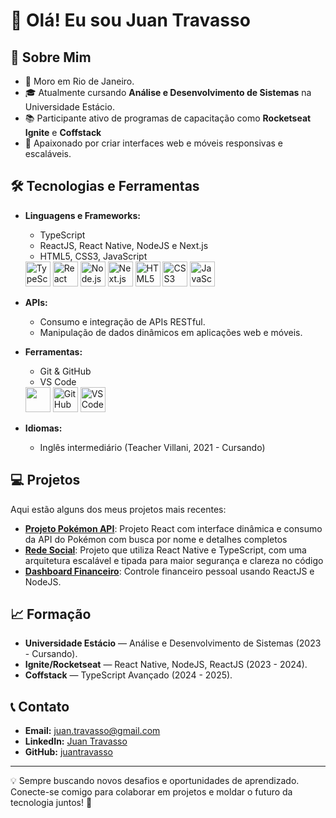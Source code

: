 # 👋 Olá! Eu sou Juan Travasso

## 🚀 Sobre Mim

- 📍 Moro em Rio de Janeiro.  
- 🎓 Atualmente cursando **Análise e Desenvolvimento de Sistemas** na Universidade Estácio.  
- 📚 Participante ativo de programas de capacitação como **Rocketseat Ignite** e **Coffstack**
- 🌟 Apaixonado por criar interfaces web e móveis responsivas e escaláveis.  

## 🛠️ Tecnologias e Ferramentas

- **Linguagens e Frameworks:** 
  - TypeScript  
  - ReactJS, React Native, NodeJS e Next.js  
  - HTML5, CSS3, JavaScript

  <img loading="lazy" src="https://cdn.jsdelivr.net/gh/devicons/devicon/icons/typescript/typescript-original.svg" width="40" height="40" alt="TypeScript"/>  
  <img loading="lazy" src="https://cdn.jsdelivr.net/gh/devicons/devicon/icons/react/react-original.svg" width="40" height="40" alt="React"/>  
  <img loading="lazy" src="https://cdn.jsdelivr.net/gh/devicons/devicon/icons/nodejs/nodejs-original.svg" width="40" height="40" alt="Node.js"/>  
  <img loading="lazy" src="https://cdn.jsdelivr.net/gh/devicons/devicon/icons/nextjs/nextjs-original.svg" width="40" height="40" alt="Next.js"/>  
  <img loading="lazy" src="https://cdn.jsdelivr.net/gh/devicons/devicon/icons/html5/html5-original.svg" width="40" height="40" alt="HTML5"/>  
  <img loading="lazy" src="https://cdn.jsdelivr.net/gh/devicons/devicon/icons/css3/css3-original.svg" width="40" height="40" alt="CSS3"/>  
  <img loading="lazy" src="https://cdn.jsdelivr.net/gh/devicons/devicon/icons/javascript/javascript-original.svg" width="40" height="40" alt="JavaScript"/>  
    
- **APIs:**  
  - Consumo e integração de APIs RESTful.  
  - Manipulação de dados dinâmicos em aplicações web e móveis.

- **Ferramentas:**
  - Git & GitHub  
  - VS Code

  <img loading="lazy" src="https://cdn.jsdelivr.net/gh/devicons/devicon/icons/git/git-original.svg" width="40" height="40"/>
  <img loading="lazy" src="https://cdn.jsdelivr.net/gh/devicons/devicon/icons/github/github-original.svg" width="40" height="40" alt="GitHub"/>  
  <img loading="lazy" src="https://cdn.jsdelivr.net/gh/devicons/devicon/icons/vscode/vscode-original.svg" width="40" height="40" alt="VS Code"/>  

- **Idiomas:**  
  - Inglês intermediário (Teacher Villani, 2021 - Cursando)

## 💻 Projetos

Aqui estão alguns dos meus projetos mais recentes:

- **[Projeto Pokémon API](https://github.com/juantravasso/pokemon)**: Projeto React com interface dinâmica e consumo da API do Pokémon com busca por nome e detalhes completos  
- **[Rede Social](https://github.com/juantravasso/nubbleMobile)**: Projeto que utiliza React Native e TypeScript, com uma arquitetura escalável e tipada para maior segurança e clareza no código
- **[Dashboard Financeiro](https://github.com/juantravasso/03-dt-money)**: Controle financeiro pessoal usando ReactJS e NodeJS.

## 📈 Formação

- **Universidade Estácio** — Análise e Desenvolvimento de Sistemas (2023 - Cursando).  
- **Ignite/Rocketseat** — React Native, NodeJS, ReactJS (2023 - 2024).  
- **Coffstack** — TypeScript Avançado (2024 - 2025).  

## 📞 Contato

- **Email:** juan.travasso@gmail.com  
- **LinkedIn:** [Juan Travasso](https://www.linkedin.com/in/juan-travasso-b28124288/)  
- **GitHub:** [juantravasso](https://github.com/juantravasso)  

---

💡 Sempre buscando novos desafios e oportunidades de aprendizado. Conecte-se comigo para colaborar em projetos e moldar o futuro da tecnologia juntos! 🚀
